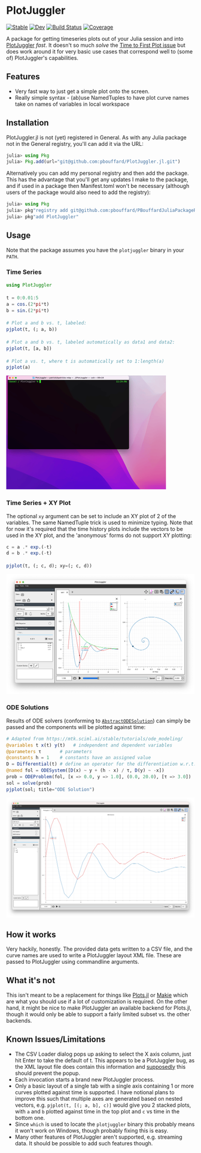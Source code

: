 # PlotJuggler

[![Stable](https://img.shields.io/badge/docs-stable-blue.svg)](https://pbouffard.github.io/PlotJuggler.jl/stable/)
[![Dev](https://img.shields.io/badge/docs-dev-blue.svg)](https://pbouffard.github.io/PlotJuggler.jl/dev/)
[![Build Status](https://github.com/pbouffard/PlotJuggler.jl/actions/workflows/CI.yml/badge.svg?branch=main)](https://github.com/pbouffard/PlotJuggler.jl/actions/workflows/CI.yml?query=branch%3Amain)
[![Coverage](https://codecov.io/gh/pbouffard/PlotJuggler.jl/branch/main/graph/badge.svg)](https://codecov.io/gh/pbouffard/PlotJuggler.jl)

A package for getting timeseries plots out of your Julia session and into [PlotJuggler](https://github.com/facontidavide/PlotJuggler) *fast*. It doesn't so much *solve* the [Time to First Plot issue](https://discourse.julialang.org/tag/ttfp) but does work around it for very basic use cases that correspond well to (some of) PlotJuggler's capabilities.

## Features
* Very fast way to just get a simple plot onto the screen.
* Really simple syntax - (ab)use NamedTuples to have plot curve names take on names of variables in local workspace

## Installation
PlotJuggler.jl is not (yet) registered in General. As with any Julia package not in the General registry, you'll can add it via the URL:

```julia
julia> using Pkg
julia> Pkg.add(url="git@github.com:pbouffard/PlotJuggler.jl.git")
```

Alternatively you can add my personal registry and then add the package. This has the advantage that you'll get any updates I make to the package, and if used in a package then Manifest.toml won't be necessary (although users of the package would also need to add the registry):

```julia
julia> using Pkg
julia> pkg"registry add git@github.com:pbouffard/PBouffardJuliaPackageRegistry.git"
julia> pkg"add PlotJuggler"
```

## Usage
Note that the package assumes you have the `plotjuggler` binary in your `PATH`.

### Time Series
```julia
using PlotJuggler

t = 0:0.01:5
a = cos.(2*pi*t)
b = sin.(2*pi*t)

# Plot a and b vs. t, labeled:
pjplot(t, (; a, b))

# Plot a and b vs. t, labeled automatically as data1 and data2:
pjplot(t, [a, b])

# Plot a vs. t, where t is automatically set to 1:length(a)
pjplot(a)

```

![Demo GIF](docs/demo_anim.gif "Demo GIF")

### Time Series + XY Plot
The optional `xy` argument can be set to include an XY plot of 2 of the variables. The same NamedTuple trick is used to minimize typing. Note that for now it's required that the time history plots include the vectors to be used in the XY plot, and the 'anonymous' forms do not support XY plotting:

```julia
c = a .* exp.(-t)
d = b .* exp.(-t)

pjplot(t, (; c, d); xy=(; c, d))
```

![XY example](docs/xydemo3.png "Demo XY Plot")

### ODE Solutions
Results of ODE solvers (conforming to [`AbstractODESolution`](https://scimlbase.sciml.ai/dev/interfaces/Solutions/)) can simply be passed and the components will be plotted against time:

```julia
# Adapted from https://mtk.sciml.ai/stable/tutorials/ode_modeling/
@variables t x(t) y(t)   # independent and dependent variables
@parameters τ       # parameters 
@constants h = 1    # constants have an assigned value
D = Differential(t) # define an operator for the differentiation w.r.t. time
@named fol = ODESystem([D(x) ~ y + (h - x) / τ, D(y) ~ -x])
prob = ODEProblem(fol, [x => 0.0, y => 1.0], (0.0, 20.0), [τ => 3.0])
sol = solve(prob)
pjplot(sol; title="ODE Solution")
```

![ODE example](docs/demo_ode.png "Demo ODE Solution Plot")

## How it works
Very hackily, honestly. The provided data gets written to a CSV file, and the curve names are used to write a PlotJuggler layout XML file. These are passed to PlotJuggler using commandline arguments.

## What it's not
This isn't meant to be a replacement for things like [Plots.jl](https://docs.juliaplots.org/stable/) or [Makie](https://makie.juliaplots.org/stable/) which are what you should use if a lot of customization is required. On the other hand, it might be nice to make PlotJuggler an available backend for Plots.jl, though it would only be able to support a fairly limited subset vs. the other backends.

## Known Issues/Limitations
* The CSV Loader dialog pops up asking to select the X axis column, just hit Enter to take the default of t. This appears to be a PlotJuggler bug, as the XML layout file does contain this information and [supposedly](https://github.com/facontidavide/PlotJuggler/issues/129#issuecomment-457650629) this should prevent the popup.
* Each invocation starts a brand new PlotJuggler process.
* Only a basic layout of a single tab with a single axis containing 1 or more curves plotted against time is supported. I have notional plans to improve this such that multiple axes are generated based on nested vectors, e.g. `pjplot(t, [(; a, b], c)]` would give you 2 stacked plots, with `a` and `b` plotted against time in the top plot and `c` vs time in the bottom one.
* Since `which` is used to locate the `plotjuggler` binary this probably means it won't work on Windows, though probably fixing this is easy.
* Many other features of PlotJuggler aren't supported, e.g. streaming data. It should be possible to add such features though.
